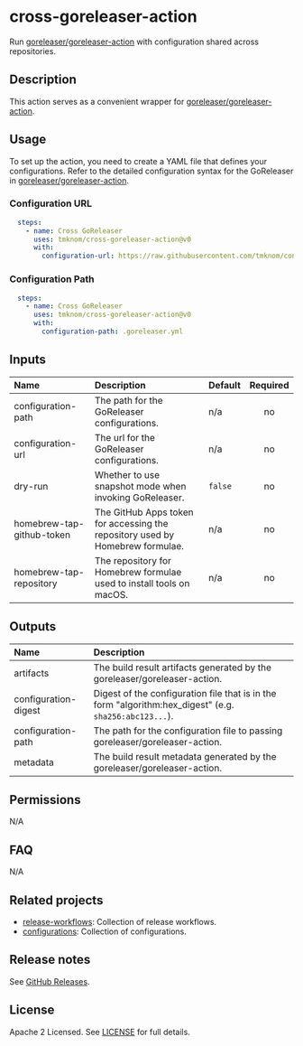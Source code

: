 # cross-goreleaser-action

Run [goreleaser/goreleaser-action][goreleaser] with configuration shared across repositories.

<!-- actdocs start -->

## Description

This action serves as a convenient wrapper for [goreleaser/goreleaser-action][goreleaser].

## Usage

To set up the action, you need to create a YAML file that defines your configurations.
Refer to the detailed configuration syntax for the GoReleaser in [goreleaser/goreleaser-action][goreleaser].

### Configuration URL

```yaml
  steps:
    - name: Cross GoReleaser
      uses: tmknom/cross-goreleaser-action@v0
      with:
        configuration-url: https://raw.githubusercontent.com/tmknom/configurations/main/goreleaser/cli.yml
```

### Configuration Path

```yaml
  steps:
    - name: Cross GoReleaser
      uses: tmknom/cross-goreleaser-action@v0
      with:
        configuration-path: .goreleaser.yml
```

## Inputs

| Name | Description | Default | Required |
| :--- | :---------- | :------ | :------: |
| configuration-path | The path for the GoReleaser configurations. | n/a | no |
| configuration-url | The url for the GoReleaser configurations. | n/a | no |
| dry-run | Whether to use snapshot mode when invoking GoReleaser. | `false` | no |
| homebrew-tap-github-token | The GitHub Apps token for accessing the repository used by Homebrew formulae. | n/a | no |
| homebrew-tap-repository | The repository for Homebrew formulae used to install tools on macOS. | n/a | no |

## Outputs

| Name | Description |
| :--- | :---------- |
| artifacts | The build result artifacts generated by the goreleaser/goreleaser-action. |
| configuration-digest | Digest of the configuration file that is in the form "algorithm:hex_digest" (e.g. `sha256:abc123...`). |
| configuration-path | The path for the configuration file to passing goreleaser/goreleaser-action. |
| metadata | The build result metadata generated by the goreleaser/goreleaser-action. |

<!-- actdocs end -->

## Permissions

N/A

## FAQ

N/A

## Related projects

- [release-workflows](https://github.com/tmknom/release-workflows): Collection of release workflows.
- [configurations](https://github.com/tmknom/configurations): Collection of configurations.

## Release notes

See [GitHub Releases][releases].

## License

Apache 2 Licensed. See [LICENSE](LICENSE) for full details.

[goreleaser]: https://github.com/goreleaser/goreleaser-action
[releases]: https://github.com/tmknom/cross-goreleaser-action/releases
